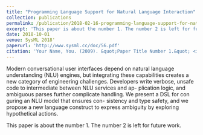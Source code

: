 ```yaml
---
title: "Programming Language Support for Natural Language Interaction"
collection: publications
permalink: /publication/2018-02-16-programming-language-support-for-natural-language-interaction
excerpt: 'This paper is about the number 1. The number 2 is left for future work.'
date: 2018-10-01
venue: SysML 2018'
paperurl: 'http://www.sysml.cc/doc/56.pdf'
citation: 'Your Name, You. (2009). &quot;Paper Title Number 1.&quot; <i>Journal 1</i>. 1(1).'
---
```


Modern conversational user interfaces depend on natural language understanding (NLU) engines, but integrating these capabilities creates a new category of engineering challenges. Developers write verbose, unsafe code to intermediate between NLU services and ap- plication logic, and ambiguous parses further complicate handling. We present a DSL for con guring an NLU model that ensures con- sistency and type safety, and we propose a new language construct to express ambiguity by exploring hypothetical actions.

This paper is about the number 1. The number 2 is left for future work.
